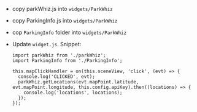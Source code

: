* copy parkWhiz.js into `widgets/ParkWhiz`
* copy ParkingInfo.js into `widgets/ParkWhiz`
* cop `ParkingInfo` folder into `widgets/ParkWhiz`
* Update `widget.js`. Snippet:

  ```
  import parkWhiz from './parkWhiz';
  import ParkingInfo from './ParkingInfo';
  ```
  
  ```
  this.mapClickHandler = on(this.sceneView, 'click', (evt) => {
    console.log('CLICKED', evt);
    parkWhiz.getLocations(evt.mapPoint.latitude, evt.mapPoint.longitude, this.config.apiKey).then((locations) => {
      console.log('locations', locations);
    });
  });
  ```
